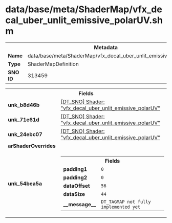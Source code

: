 <h1>data/base/meta/ShaderMap/vfx_decal_uber_unlit_emissive_polarUV.shm</h1><table><tr><th colspan="100%">Metadata</th></tr><tr><td><b>Name</b></td><td>data/base/meta/ShaderMap/vfx_decal_uber_unlit_emissive_polarUV.shm</td></tr><tr><td><b>Type</b></td><td>ShaderMapDefinition</td></tr><tr><td><b>SNO ID</b></td><td>313459</td></tr></table>

<table><tr><th colspan="100%">Fields</th></tr><tr><td><b>unk_b8d46b</b></td><td><a href="..\Shader\vfx_decal_uber_unlit_emissive_polarUV.shd.md">[DT_SNO] Shader: "vfx_decal_uber_unlit_emissive_polarUV"</a></td></tr><tr><td><b>unk_71e61d</b></td><td><a href="..\Shader\vfx_decal_uber_unlit_emissive_polarUV.shd.md">[DT_SNO] Shader: "vfx_decal_uber_unlit_emissive_polarUV"</a></td></tr><tr><td><b>unk_24ebc07</b></td><td><a href="..\Shader\vfx_decal_uber_unlit_emissive_polarUV.shd.md">[DT_SNO] Shader: "vfx_decal_uber_unlit_emissive_polarUV"</a></td></tr><tr><td><b>arShaderOverrides</b></td><td></td></tr><tr><td><b>unk_54bea5a</b></td><td><table><tr><th colspan="100%">Fields</th></tr><tr><td><b>padding1</b></td><td><code>0</code></td></tr><tr><td><b>padding2</b></td><td><code>0</code></td></tr><tr><td><b>dataOffset</b></td><td><code>56</code></td></tr><tr><td><b>dataSize</b></td><td><code>44</code></td></tr><tr><td><b>__message__</b></td><td><code>DT_TAGMAP not fully implemented yet</code></td></tr></table>

</td></tr></table>

